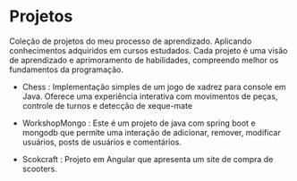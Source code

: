 ﻿# Projetos
Coleção de projetos do meu processo de aprendizado. Aplicando conhecimentos adquiridos em cursos estudados. Cada projeto é uma visão de aprendizado e  aprimoramento de habilidades, compreendo melhor os fundamentos da programação.

* Chess : Implementação simples de um jogo de xadrez para console em Java. Oferece uma experiência interativa com movimentos de peças, controle de turnos e detecção de xeque-mate

* WorkshopMongo : Este é um projeto de java com spring boot e mongodb que permite uma  interação de adicionar, remover, modificar usuários, posts de usuários e comentários.

* Scokcraft : Projeto em Angular que apresenta um site de compra de scooters.
